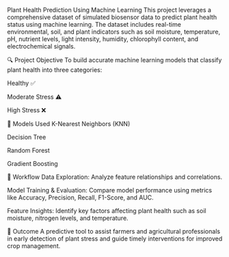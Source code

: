  Plant Health Prediction Using Machine Learning
This project leverages a comprehensive dataset of simulated biosensor data to predict plant health status using machine learning. The dataset includes real-time environmental, soil, and plant indicators such as soil moisture, temperature, pH, nutrient levels, light intensity, humidity, chlorophyll content, and electrochemical signals.

🔍 Project Objective
To build accurate machine learning models that classify plant health into three categories:

Healthy ✅

Moderate Stress ⚠️

High Stress ❌

🧠 Models Used
K-Nearest Neighbors (KNN)

Decision Tree

Random Forest

Gradient Boosting

🔧 Workflow
Data Exploration: Analyze feature relationships and correlations.

Model Training & Evaluation: Compare model performance using metrics like Accuracy, Precision, Recall, F1-Score, and AUC.

Feature Insights: Identify key factors affecting plant health such as soil moisture, nitrogen levels, and temperature.

🎯 Outcome
A predictive tool to assist farmers and agricultural professionals in early detection of plant stress and guide timely interventions for improved crop management.
